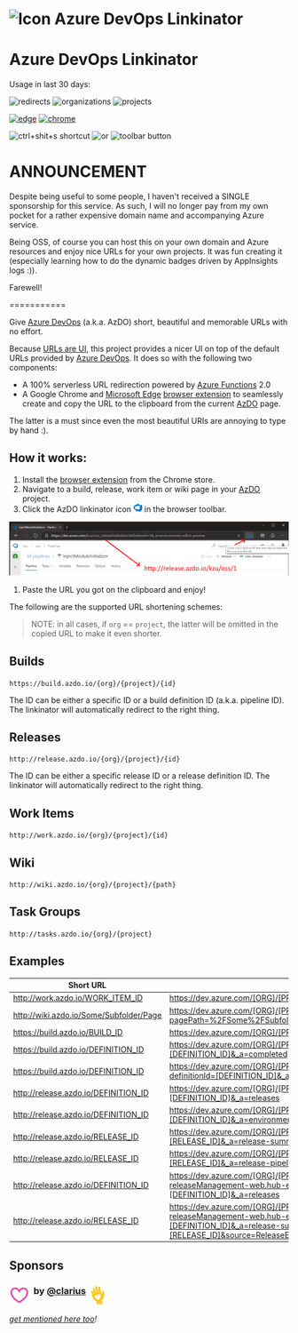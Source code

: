 ![Icon](https://github.com/kzu/azdo/raw/main/linkinator/images/AzDO32.png) Azure DevOps Linkinator
============
# Azure DevOps Linkinator

Usage in last 30 days:

![redirects](https://img.shields.io/endpoint.svg?url=https://api.azdo.io/stats/redirect&label=%E2%A5%A4%20redirects&color=brightgreen&logo=Azure-DevOps&logoColor=brightgreen)
![organizations](https://img.shields.io/endpoint.svg?url=https://api.azdo.io/stats/org&label=organizations&color=blue&logo=Azure-DevOps&logoColor=blue)
![projects](https://img.shields.io/endpoint.svg?url=https://api.azdo.io/stats/project&label=projects&color=orange&logo=Azure-DevOps&logoColor=orange)

[![edge](https://img.shields.io/badge/edge-install-nothing?logo=Microsoft%20Edge&logoColor=9EFB0D&labelColor=blue&color=brightgreen)](https://browser.azdo.io)
[![chrome](https://img.shields.io/badge/chrome-install-4285F4?logo=Google%20Chrome)](https://browser.azdo.io)

![ctrl+shit+s shortcut](https://img.shields.io/badge/Ctrl+Shift+S-%3E%20clipboard-4285F4) ![or](https://img.shields.io/badge/%7C%7C-%20?labelColor=black&color=black) ![toolbar button](https://img.shields.io/badge/%20-%3E%20clipboard-4285F4?logo=Azure%20DevOps&logoColor=0078D7&labelColor=white)

# ANNOUNCEMENT

Despite being useful to some people, I haven't received a SINGLE sponsorship for this service. As such, 
I will no longer pay from my own pocket for a rather expensive domain name and accompanying Azure service.

Being OSS, of course you can host this on your own domain and Azure resources and enjoy nice URLs for your 
own projects. It was fun creating it (especially learning how to do the dynamic badges driven by AppInsights 
logs :)).

Farewell!

===========

Give [Azure DevOps](https://dev.azure.com) (a.k.a. AzDO) short, beautiful and memorable URLs with no effort.

Because [URLs are UI](https://www.hanselman.com/blog/URLsAreUI.aspx), this project provides a nicer UI on top of the default URLs provided by [Azure DevOps](https://dev.azure.com). It does so with the following two components:

* A 100% serverless URL redirection powered by [Azure Functions](http://functions.azure.com) 2.0
* A Google Chrome and [Microsoft Edge](https://www.microsoft.com/en-us/edge) [browser extension](https://browser.azdo.io/) to seamlessly create and copy the URL to the clipboard from the current [AzDO](https://dev.azure.com) page.

The latter is a must since even the most beautiful URIs are annoying to type by hand :).

## How it works:

1. Install the [browser extension](http://browser.azdo.io/) from the Chrome store.
2. Navigate to a build, release, work item or wiki page in your [AzDO](https://dev.azure.com) project.
3. Click the AzDO linkinator icon [![icon](linkinator/images/AzDO16.png)](https://browser.azdo.io) in the browser toolbar.

![Screenshot](img/SmallPreview.png)

1. Paste the URL you got on the clipboard and enjoy!

The following are the supported URL shortening schemes:

> NOTE: in all cases, if `org` == `project`, the latter will be omitted in the copied URL to make it even shorter.

## Builds

`https://build.azdo.io/{org}/{project}/{id}`

The ID can be either a specific ID or a build definition ID (a.k.a. pipeline ID). The linkinator will automatically redirect to the right thing.

## Releases

`http://release.azdo.io/{org}/{project}/{id}`

The ID can be either a specific release ID or a release definition ID. The linkinator will automatically redirect to the right thing.

## Work Items

`http://work.azdo.io/{org}/{project}/{id}`

## Wiki

`http://wiki.azdo.io/{org}/{project}/{path}`

## Task Groups

`http://tasks.azdo.io/{org}/{project}`


## Examples

| Short URL | Original URL |
| ------------ |-------------|
| http://work.azdo.io/WORK_ITEM_ID | https://dev.azure.com/[ORG]/[PROJECT]/_workitems/edit/[WORK_ITEM_ID] |
| http://wiki.azdo.io/Some/Subfolder/Page | https://dev.azure.com/[ORG]/[PROJECT]/_wiki/wikis/[ORG]/[PROJECT].wiki?pagePath=%2FSome%2FSubfolder%2FPage |
| https://build.azdo.io/BUILD_ID | https://dev.azure.com/[ORG]/[PROJECT]/_build/index?buildId=[BUILD_ID] |
| https://build.azdo.io/DEFINITION_ID | https://dev.azure.com/[ORG]/[PROJECT]/_build/index?definitionId=[DEFINITION_ID]&_a=completed |
| https://build.azdo.io/DEFINITION_ID | https://dev.azure.com/[ORG]/[PROJECT]/[ORG]/[PROJECT]%20Team/_build?definitionId=[DEFINITION_ID]&_a=summary
| http://release.azdo.io/DEFINITION_ID | https://dev.azure.com/[ORG]/[PROJECT]/_release?definitionId=[DEFINITION_ID]&_a=releases |
| http://release.azdo.io/DEFINITION_ID | https://dev.azure.com/[ORG]/[PROJECT]/_releaseDefinition?definitionId=[DEFINITION_ID]&_a=environments-editor-preview |
| http://release.azdo.io/RELEASE_ID | https://dev.azure.com/[ORG]/[PROJECT]/_release?releaseId=[RELEASE_ID]&_a=release-summary |
| http://release.azdo.io/RELEASE_ID | https://dev.azure.com/[ORG]/[PROJECT]/_releaseProgress?releaseId=[RELEASE_ID]&_a=release-pipeline-progress |
| http://release.azdo.io/DEFINITION_ID | https://dev.azure.com/[ORG]/[PROJECT]/_apps/hub/ms.vss-releaseManagement-web.hub-explorer?definitionId=[DEFINITION_ID]&_a=releases |
| http://release.azdo.io/RELEASE_ID | https://dev.azure.com/[ORG]/[PROJECT]/_apps/hub/ms.vss-releaseManagement-web.hub-explorer?definitionId=[DEFINITION_ID]&_a=release-summary&releaseId=[RELEASE_ID]&source=ReleaseExplorer |



## Sponsors

<h3 style="vertical-align: text-top" id="by-clarius">
<img src="https://raw.githubusercontent.com/devlooped/oss/main/assets/images/sponsors.svg" alt="sponsors" height="36" width="36" style="vertical-align: text-top; border: 0px; padding: 0px; margin: 0px">&nbsp;&nbsp;by&nbsp;<a href="https://github.com/clarius">@clarius</a>&nbsp;<img src="https://raw.githubusercontent.com/clarius/branding/main/logo/logo.svg" alt="sponsors" height="36" width="36" style="vertical-align: text-top; border: 0px; padding: 0px; margin: 0px">
</h3>

*[get mentioned here too](https://github.com/sponsors/devlooped)!*
